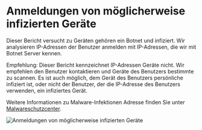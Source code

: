 <properties
    pageTitle="Anmeldungen von möglicherweise infizierten Geräte"
    description="Ein Bericht mit Vorzeichen versucht, die von Geräten ausgeführt wurden, auf denen Malware (bösartige Software) ausgeführt werden kann."
    services="active-directory"
    documentationCenter=""
    authors="SSalahAhmed"
    manager="gchander"
    editor=""/>

<tags
    ms.service="active-directory"
    ms.workload="identity"
    ms.tgt_pltfrm="na"
    ms.devlang="na"
    ms.topic="article"
    ms.date="03/04/2016"
    ms.author="saah;kenhoff"/>


# <a name="sign-ins-from-possibly-infected-devices"></a>Anmeldungen von möglicherweise infizierten Geräte
Dieser Bericht versucht zu Geräten gehören ein Botnet und infiziert. Wir analysieren IP-Adressen der Benutzer anmelden mit IP-Adressen, die wir mit Botnet Server kennen.

Empfehlung: Dieser Bericht kennzeichnet IP-Adressen Geräte nicht. Wir empfehlen den Benutzer kontaktieren und Geräte des Benutzers bestimmte zu scannen. Es ist auch möglich, dem Gerät des Benutzers persönliche infiziert ist, oder nicht der Benutzer, der die IP-Adresse des Benutzers verwenden, ein infiziertes Gerät.

Weitere Informationen zu Malware-Infektionen Adresse finden Sie unter [Malwareschutzcenter](http://go.microsoft.com/fwlink/?linkid=335773).

![Anmeldungen von möglicherweise infizierten Geräte](./media/active-directory-reporting-sign-ins-from-possibly-infected-devices/signInsFromPossiblyInfectedDevices.PNG)

